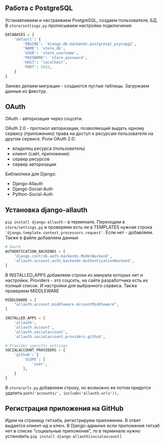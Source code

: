 ## Работа с PostgreSQL

Устанавливаем и настраиваем PostgreSQL, создаем пользователя, БД. В `store/settings.py` прописываем настройки подключения
```python
DATABASES = {
    'default': {
        'ENGINE': 'django.db.backends.postgresql_psycopg2',
        'NAME': 'store_db',
        'USER': 'store_username',
        'PASSWORD': 'store_password',
        'HOST': 'localhost',
        'PORT': 5432,
    }
}
```
Заново делаем миграции - создаются пустые таблицы. Загружаем данные из фикстур.


## OAuth
OAuth - авторизация через соцсети.

OAuth 2.0 - протокол авторизации, позволяющий выдать одному сервису (приложению) права на доступ к ресурсам пользователя на другом сервисе.
Роли OAuth 2.0:
- владелец ресурса (пользователь)
- клиент (сайт, приложение)
- сервер ресурсов
- сервер авторизации

Библиотеки для Django:
- Django-Allauth
- Django-Social-Auth
- Python-Social-Auth


## Установка django-allauth

`pip install django-allauth` - в терминале. Переходим в `store/settings.py` и проверяем есть ли  в TEMPLATES нужная строка `'django.template.context_processors.request'`. Если нет - добавляем. Также в файле добавляем данные
```python
# Oauth
AUTHENTICATION_BACKENDS = [
    'django.contrib.auth.backends.ModelBackend',
    'allauth.account.auth_backends.AuthenticationBackend',
]
```
В INSTALLED_APPS добавляем строки из мануала которых нет и настройки. Providers - это соцсеть, на сайте разработчика есть их полный список. И настройки для выбранного сервиса. Также проверяем MIDDLEWARE 
```python
MIDDLEWARE = [
    "allauth.account.middleware.AccountMiddleware",
]

INSTALLED_APPS = [
    'allauth',
    'allauth.account',
    'allauth.socialaccount',
    'allauth.socialaccount.providers.github',

# Provider specific settings
SOCIALACCOUNT_PROVIDERS = {
    'github': {
        'SCOPE': [
            'user',
        ],
    }
}
```
В `store/urls.py` добавляем строку, но возможно ее потом придется удалить `path('accounts/', include('allauth.urls')),`

## Регистрация приложения на GitHub
Идем на страницу гитхаба, регистрируем приложение. В ответ выдается клиент-ид и ключ. В Django-админке если приложения гитхаб нет в списке "социальные приложения", то в терминале нужно установить `pip install django-allauth[socialaccount]`
